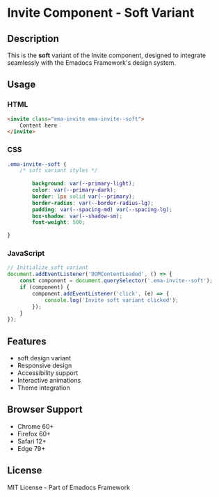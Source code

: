 # Invite Component - Soft Variant

## Description
This is the **soft** variant of the Invite component, designed to integrate seamlessly with the Emadocs Framework's design system.

## Usage

### HTML
```html
<invite class="ema-invite ema-invite--soft">
    Content here
</invite>
```

### CSS
```css
.ema-invite--soft {
    /* soft variant styles */
    
        background: var(--primary-light);
        color: var(--primary-dark);
        border: 1px solid var(--primary);
        border-radius: var(--border-radius-lg);
        padding: var(--spacing-md) var(--spacing-lg);
        box-shadow: var(--shadow-sm);
        font-weight: 500;
    
}
```

### JavaScript
```javascript
// Initialize soft variant
document.addEventListener('DOMContentLoaded', () => {
    const component = document.querySelector('.ema-invite--soft');
    if (component) {
        component.addEventListener('click', (e) => {
            console.log('Invite soft variant clicked');
        });
    }
});
```

## Features
- soft design variant
- Responsive design
- Accessibility support
- Interactive animations
- Theme integration

## Browser Support
- Chrome 60+
- Firefox 60+
- Safari 12+
- Edge 79+

## License
MIT License - Part of Emadocs Framework
